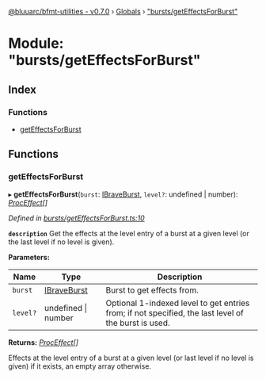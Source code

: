 [@bluuarc/bfmt-utilities - v0.7.0](../README.md) › [Globals](../globals.md) › ["bursts/getEffectsForBurst"](_bursts_geteffectsforburst_.md)

# Module: "bursts/getEffectsForBurst"

## Index

### Functions

* [getEffectsForBurst](_bursts_geteffectsforburst_.md#geteffectsforburst)

## Functions

###  getEffectsForBurst

▸ **getEffectsForBurst**(`burst`: [IBraveBurst](../interfaces/_datamine_types_.ibraveburst.md), `level?`: undefined | number): *[ProcEffect](_datamine_types_.md#proceffect)[]*

*Defined in [bursts/getEffectsForBurst.ts:10](https://github.com/BluuArc/bfmt-utilities/blob/master/src/bursts/getEffectsForBurst.ts#L10)*

**`description`** Get the effects at the level entry of a burst at a given level (or the last level if no level is given).

**Parameters:**

Name | Type | Description |
------ | ------ | ------ |
`burst` | [IBraveBurst](../interfaces/_datamine_types_.ibraveburst.md) | Burst to get effects from. |
`level?` | undefined &#124; number | Optional 1-indexed level to get entries from; if not specified, the last level of the burst is used. |

**Returns:** *[ProcEffect](_datamine_types_.md#proceffect)[]*

Effects at the level entry of a burst at a given level (or last level if no level is given) if it exists, an empty array otherwise.
